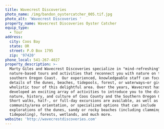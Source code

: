 ```yaml
---
title: Wavecrest Discoveries
photo_name: /img/bandon_oystercatcher_005.tif.jpg
photo_alt: 'Wavecrest Discoveries '
property_name: Wavecrest Discoveries Oyster Catcher
equip_type:
  - Tour
address:
  city: Coos Bay
  state: OR
  street: P.O Box 1795
  zip: '97420'
phone_local: 541-267-4027
property_description: >-
  Marty Giles and Wavecrest Discoveries specialize in "mind-refreshing"
  nature-based tours and activities that reconnect you with nature on the
  southern Oregon Coast.  Our experienced, knowledgeable staff can focus on the
  details of the dunes, beaches, tidepools, forest, or waterways—or give you a
  wholistic tour of this delightful area. Over the years, Wavecrest has
  developed an exciting array of activities to introduce you to the diverse
  nature, history, and culture of Coos County and the Southern Oregon Coast.
  Short walks, half-, or full-day excursions are available, as well as general
  community/area orientation, or specialized options that can include
  explorations of the dunes, sandy or rocky beaches (including clamming and
  tidepooling), forests, wetlands, and much more.
website: 'http://wavecrestdiscoveries.com'
---
```


